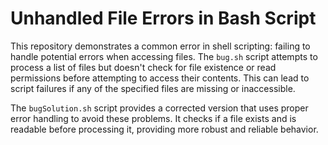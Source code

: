 # Unhandled File Errors in Bash Script

This repository demonstrates a common error in shell scripting: failing to handle potential errors when accessing files.  The `bug.sh` script attempts to process a list of files but doesn't check for file existence or read permissions before attempting to access their contents. This can lead to script failures if any of the specified files are missing or inaccessible.

The `bugSolution.sh` script provides a corrected version that uses proper error handling to avoid these problems.  It checks if a file exists and is readable before processing it, providing more robust and reliable behavior.